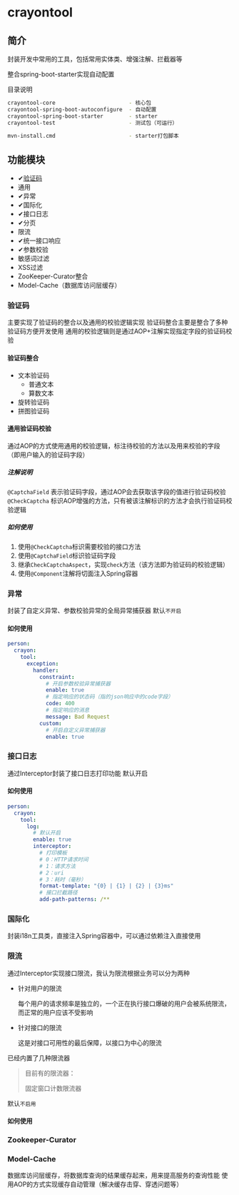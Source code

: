 # crayontool

## 简介
封装开发中常用的工具，包括常用实体类、增强注解、拦截器等

整合spring-boot-starter实现自动配置

目录说明
```bash
crayontool-core                       - 核心包
crayontool-spring-boot-autoconfigure  - 自动配置
crayontool-spring-boot-starter        - starter
crayontool-test                       - 测试包（可运行）

mvn-install.cmd                       - starter打包脚本
```

## 功能模块
- ✔[验证码](#验证码)
- 通用
- ✔异常
- ✔国际化
- ✔接口日志
- ✔分页
- 限流
- ✔统一接口响应
- ✔参数校验
- 敏感词过滤
- XSS过滤
- ZooKeeper-Curator整合
- Model-Cache（数据库访问层缓存）

### 验证码
主要实现了验证码的整合以及通用的校验逻辑实现
验证码整合主要是整合了多种验证码方便开发使用
通用的校验逻辑则是通过AOP+注解实现指定字段的验证码校验

#### 验证码整合
- 文本验证码
  - 普通文本
  - 算数文本
- 旋转验证码
- 拼图验证码

#### 通用验证码校验
通过AOP的方式使用通用的校验逻辑，标注待校验的方法以及用来校验的字段（即用户输入的验证码字段）
##### 注解说明
`@CaptchaField`
表示验证码字段，通过AOP会去获取该字段的值进行验证码校验
`@CheckCaptcha`
标识AOP增强的方法，只有被该注解标识的方法才会执行验证码校验逻辑

##### 如何使用
1. 使用`@CheckCaptcha`标识需要校验的接口方法
2. 使用`@CaptchaField`标识验证码字段
3. 继承`CheckCaptchaAspect`，实现`check`方法（该方法即为验证码的校验逻辑）
4. 使用`@Component`注解将切面注入Spring容器

### 异常
封装了自定义异常、参数校验异常的全局异常捕获器
默认`不开启`
#### 如何使用
```yaml
person:
  crayon:
    tool:
      exception:
        handler:
          constraint:
            # 开启参数校验异常捕获器
            enable: true
            # 指定响应的状态码（指的json响应中的code字段）
            code: 400
            # 指定响应的消息
            message: Bad Request
          custom:
            # 开启自定义异常捕获器
            enable: true
```

### 接口日志
通过Interceptor封装了接口日志打印功能
默认开启
#### 如何使用
```yaml
person:
  crayon:
    tool:
      log:
        # 默认开启
        enable: true
        interceptor:
          # 打印模板
          # 0：HTTP请求时间
          # 1：请求方法
          # 2：uri
          # 3：耗时（毫秒）
          format-template: "{0} | {1} | {2} | {3}ms"
          # 接口拦截路径
          add-path-patterns: /**
```

### 国际化
封装i18n工具类，直接注入Spring容器中，可以通过依赖注入直接使用


### 限流
通过Interceptor实现接口限流，我认为限流根据业务可以分为两种

-   针对用户的限流

    每个用户的请求频率是独立的，一个正在执行接口爆破的用户会被系统限流，而正常的用户应该不受影响

-   针对接口的限流

    这是对接口可用性的最后保障，以接口为中心的限流

已经内置了几种限流器

> 目前有的限流器：
>
> 固定窗口计数限流器
>

默认`不启用`

#### 如何使用

### Zookeeper-Curator

### Model-Cache
数据库访问层缓存，将数据库查询的结果缓存起来，用来提高服务的查询性能
使用AOP的方式实现缓存自动管理（解决缓存击穿、穿透问题等）